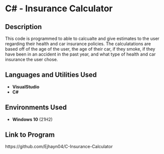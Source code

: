 <h1>C# - Insurance Calculator</h1>

<h2>Description</h2>
This code is programmed to able to calcualte and give estimates to the user regarding their health and car insurance policies. The calculatations are based off of the age of the user, the age of their car, if they smoke, if they have been in an accident in the past year, and what type of health and car insurance the user chose.
<br />


<h2>Languages and Utilities Used</h2>

- <b>VisualStudio</b> 
- <b>C#</b>

<h2>Environments Used </h2>

- <b>Windows 10</b> (21H2)

<h2>Link to Program</h2>
https://github.com/Ejhayn04/C-Insurance-Calculator
